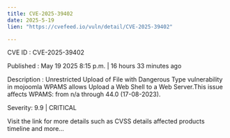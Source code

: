 ```yaml
---
title: CVE-2025-39402
date: 2025-5-19
lien: "https://cvefeed.io/vuln/detail/CVE-2025-39402"

---
```


CVE ID : CVE-2025-39402

Published :  May 19
2025
8:15 p.m. | 16 hours
33 minutes ago

Description : Unrestricted Upload of File with Dangerous Type vulnerability in mojoomla WPAMS allows Upload a Web Shell to a Web Server.This issue affects WPAMS: from n/a through 44.0 (17-08-2023).

Severity: 9.9 | CRITICAL

Visit the link for more details
such as CVSS details
affected products
timeline
and more...
